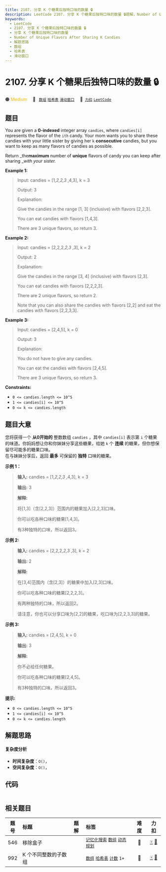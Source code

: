 ```yaml
---
title: 2107. 分享 K 个糖果后独特口味的数量 🔒
description: LeetCode 2107. 分享 K 个糖果后独特口味的数量 🔒题解，Number of Unique Flavors After Sharing K Candies，包含解题思路、复杂度分析以及完整的 JavaScript 代码实现。
keywords:
  - LeetCode
  - 2107. 分享 K 个糖果后独特口味的数量 🔒
  - 分享 K 个糖果后独特口味的数量
  - Number of Unique Flavors After Sharing K Candies
  - 解题思路
  - 数组
  - 哈希表
  - 滑动窗口
---
```


# 2107. 分享 K 个糖果后独特口味的数量 🔒

🟠 <font color=#ffb800>Medium</font>&emsp; 🔖&ensp; [`数组`](/tag/array.md) [`哈希表`](/tag/hash-table.md) [`滑动窗口`](/tag/sliding-window.md)&emsp; 🔗&ensp;[`力扣`](https://leetcode.cn/problems/number-of-unique-flavors-after-sharing-k-candies) [`LeetCode`](https://leetcode.com/problems/number-of-unique-flavors-after-sharing-k-candies)

## 题目

You are given a **0-indexed** integer array `candies`, where `candies[i]`
represents the flavor of the `ith` candy. Your mom wants you to share these
candies with your little sister by giving her `k` **consecutive** candies, but
you want to keep as many flavors of candies as possible.

Return _the**maximum** number of **unique** flavors of candy you can keep
after sharing __with your sister._



**Example 1:**

> Input: candies = [1,_2,2,3_ ,4,3], k = 3
> 
> Output: 3
> 
> Explanation: 
> 
> Give the candies in the range [1, 3] (inclusive) with flavors [2,2,3].
> 
> You can eat candies with flavors [1,4,3].
> 
> There are 3 unique flavors, so return 3.

**Example 2:**

> Input: candies = [2,2,2,_2,3_ ,3], k = 2
> 
> Output: 2
> 
> Explanation: 
> 
> Give the candies in the range [3, 4] (inclusive) with flavors [2,3].
> 
> You can eat candies with flavors [2,2,2,3].
> 
> There are 2 unique flavors, so return 2.
> 
> Note that you can also share the candies with flavors [2,2] and eat the candies with flavors [2,2,3,3].

**Example 3:**

> Input: candies = [2,4,5], k = 0
> 
> Output: 3
> 
> Explanation: 
> 
> You do not have to give any candies.
> 
> You can eat the candies with flavors [2,4,5].
> 
> There are 3 unique flavors, so return 3.

**Constraints:**

  * `0 <= candies.length <= 10^5`
  * `1 <= candies[i] <= 10^5`
  * `0 <= k <= candies.length`


## 题目大意

您将获得一个 **从0开始的** 整数数组 `candies` ，其中 `candies[i]` 表示第 `i`
个糖果的味道。你妈妈想让你和你妹妹分享这些糖果，给她 `k` 个 **连续** 的糖果，但你想保留尽可能多的糖果口味。  
在与妹妹分享后，返回 **最多** 可保留的 **独特** 口味的糖果。



**示例 1：**

> 
> 
> 
> 
> 
> **输入:** candies = [1,_2,2,3_ ,4,3], k = 3
> 
> **输出:** 3
> 
> **解释:**
> 
> 将[1,3]（含[2,2,3]）范围内的糖果加入[2,2,3]口味。
> 
> 你可以吃各种口味的糖果[1,4,3]。
> 
> 有3种独特的口味，所以返回3。
> 
> 

**示例 2:**

> 
> 
> 
> 
> 
> **输入:** candies = [2,2,2,_2,3_ ,3], k = 2
> 
> **输出:** 2
> 
> **解释:**
> 
> 在[3,4]范围内（含[2,3]）的糖果中加入[2,3]口味。
> 
> 你可以吃各种口味的糖果[2,2,2,3]。
> 
> 有两种独特的口味，所以返回2。
> 
> 请注意，你也可以分享口味为[2,2]的糖果，吃口味为[2,2,3,3]的糖果。
> 
> 

**示例 3:**

> 
> 
> 
> 
> 
> **输入:** candies = [2,4,5], k = 0
> 
> **输出:** 3
> 
> **解释:**
> 
> 你不必给任何糖果。
> 
> 你可以吃各种口味的糖果[2,4,5]。
> 
> 有3种独特的口味，所以返回3。
> 
> 



**提示:**

  * `0 <= candies.length <= 10^5`
  * `1 <= candies[i] <= 10^5`
  * `0 <= k <= candies.length`


## 解题思路

#### 复杂度分析

- **时间复杂度**：`O()`，
- **空间复杂度**：`O()`，

## 代码

```javascript

```

## 相关题目

<!-- prettier-ignore -->
| 题号 | 标题 | 题解 | 标签 | 难度 | 力扣 |
| :------: | :------ | :------: | :------ | :------: | :------: |
| 546 | 移除盒子 |  |  [`记忆化搜索`](/tag/memoization.md) [`数组`](/tag/array.md) [`动态规划`](/tag/dynamic-programming.md) | 🔴 | [🀄️](https://leetcode.cn/problems/remove-boxes) [🔗](https://leetcode.com/problems/remove-boxes) |
| 992 | K 个不同整数的子数组 |  |  [`数组`](/tag/array.md) [`哈希表`](/tag/hash-table.md) [`计数`](/tag/counting.md) `1+` | 🔴 | [🀄️](https://leetcode.cn/problems/subarrays-with-k-different-integers) [🔗](https://leetcode.com/problems/subarrays-with-k-different-integers) |